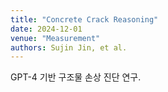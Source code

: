 ```yaml
---
title: "Concrete Crack Reasoning"
date: 2024-12-01
venue: "Measurement"
authors: Sujin Jin, et al.
---
```

GPT-4 기반 구조물 손상 진단 연구.